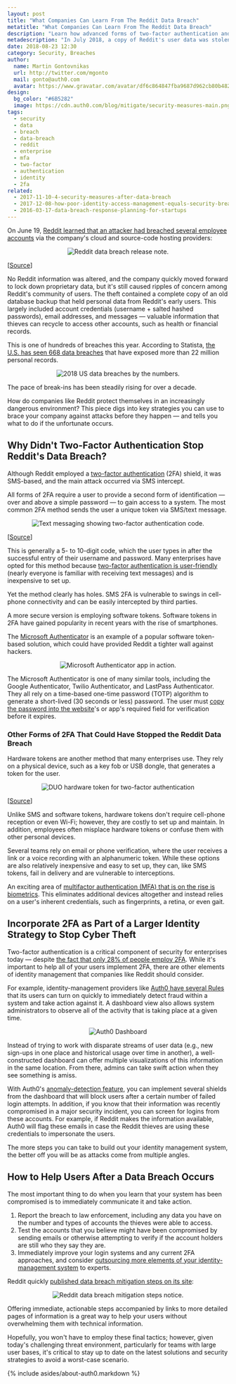 ```yaml
---
layout: post
title: "What Companies Can Learn From The Reddit Data Breach"
metatitle: "What Companies Can Learn From The Reddit Data Breach"
description: "Learn how advanced forms of two-factor authentication and identity management can prevent data breaches."
metadescription: "In July 2018, a copy of Reddit's user data was stolen. Learn how advanced forms of two-factor authentication and identity management can prevent data breaches."
date: 2018-08-23 12:30
category: Security, Breaches
author:
  name: Martin Gontovnikas
  url: http://twitter.com/mgonto
  mail: gonto@auth0.com
  avatar: https://www.gravatar.com/avatar/df6c864847fba9687d962cb80b482764??s=60
design:
  bg_color: "#6B5282"
  image: https://cdn.auth0.com/blog/mitigate/security-measures-main.png
tags:
  - security
  - data
  - breach
  - data-breach
  - reddit
  - enterprise
  - mfa
  - two-factor
  - authentication
  - identity
  - 2fa
related:
  - 2017-11-10-4-security-measures-after-data-breach
  - 2017-12-08-how-poor-identity-access-management-equals-security-breaches
  - 2016-03-17-data-breach-response-planning-for-startups
---
```


On June 19, [Reddit learned that an attacker had breached several employee accounts](https://www.reddit.com/r/announcements/comments/93qnm5/we_had_a_security_incident_heres_what_you_need_to/?st=jkk18vb3&sh=ad92bacb) via the company's cloud and source-code hosting providers:

<p style="text-align: center;">
  <img src="https://cdn.auth0.com/blog/what-companies-can-learn-from-the-reddit-data-breach/reddit-data-breach-release-note.png" alt="Reddit data breach release note.">
</p>

[[Source](https://www.reddit.com/r/announcements/comments/93qnm5/we_had_a_security_incident_heres_what_you_need_to/?st=jkk18vb3&sh=ad92bacb)]

No Reddit information was altered, and the company quickly moved forward to lock down proprietary data, but it's still caused ripples of concern among Reddit's community of users. The theft contained a complete copy of an old database backup that held personal data from Reddit's early users. This largely included account credentials (username + salted hashed passwords), email addresses, and messages — valuable information that thieves can recycle to access other accounts, such as health or financial records.

This is one of hundreds of breaches this year. According to Statista, [the U.S. has seen 668 data breaches](https://www.statista.com/statistics/273550/data-breaches-recorded-in-the-united-states-by-number-of-breaches-and-records-exposed/) that have exposed more than 22 million personal records.

<p style="text-align: center;">
  <img src="https://cdn.auth0.com/blog/what-companies-can-learn-from-the-reddit-data-breach/2018-us-data-breaches-by-the-numbers" alt="2018 US data breaches by the numbers.">
</p>

The pace of break-ins has been steadily rising for over a decade.

How do companies like Reddit protect themselves in an increasingly dangerous environment? This piece digs into key strategies you can use to brace your company against attacks before they happen — and tells you what to do if the unfortunate occurs.

## Why Didn't Two-Factor Authentication Stop Reddit's Data Breach?

Although Reddit employed a [two-factor authentication](https://auth0.com/learn/two-factor-authentication/) (2FA) shield, it was SMS-based, and the main attack occurred via SMS intercept.

All forms of 2FA require a user to provide a second form of identification — over and above a simple password — to gain access to a system. The most common 2FA method sends the user a unique token via SMS/text message.

<p style="text-align: center;">
  <img src="https://cdn.auth0.com/blog/what-companies-can-learn-from-the-reddit-data-breach/text-message-two-factor-authentication-code.jpg" alt="Text messaging showing two-factor authentication code.">
</p>

[[Source](https://spriv.com/automated-two-factor-authentication/)]

This is generally a 5- to 10-digit code, which the user types in after the successful entry of their username and password. Many enterprises have opted for this method because [two-factor authentication is user-friendly](https://www.appcues.com/blog/privacy-conscious-consumer) (nearly everyone is familiar with receiving text messages) and is inexpensive to set up.

Yet the method clearly has holes. SMS 2FA is vulnerable to swings in cell-phone connectivity and can be easily intercepted by third parties.

A more secure version is employing software tokens. Software tokens in 2FA have gained popularity in recent years with the rise of smartphones.

The [Microsoft Authenticator](https://docs.microsoft.com/en-us/azure/multi-factor-authentication/end-user/microsoft-authenticator-app-how-to) is an example of a popular software token-based solution, which could have provided Reddit a tighter wall against hackers.

<p style="text-align: center;">
  <img src="https://cdn.auth0.com/blog/what-companies-can-learn-from-the-reddit-data-breach/microsoft-authenticator.png" alt="Microsoft Authenticator app in action.">
</p>

The Microsoft Authenticator is one of many similar tools, including the Google Authenticator, Twilio Authenticator, and LastPass Authenticator. They all rely on a time-based one-time password (TOTP) algorithm to generate a short-lived (30 seconds or less) password. The user must [copy the password into the website](https://uk.godaddy.com/blog/how-to-avoid-web-design-mistakes-that-could-sabotage-your-business/)'s or app's required field for verification before it expires.

### Other Forms of 2FA That Could Have Stopped the Reddit Data Breach

Hardware tokens are another method that many enterprises use. They rely on a physical device, such as a key fob or USB dongle, that generates a token for the user.

<p style="text-align: center;">
  <img src="https://cdn.auth0.com/blog/what-companies-can-learn-from-the-reddit-data-breach/duo-hardware-authentication-token.png" alt="DUO hardware token for two-factor authentication">
</p>

[[Source](https://guide.duo.com/tokens)]

Unlike SMS and software tokens, hardware tokens don't require cell-phone reception or even Wi-Fi; however, they are costly to set up and maintain. In addition, employees often misplace hardware tokens or confuse them with other personal devices.

Several teams rely on email or phone verification, where the user receives a link or a voice recording with an alphanumeric token. While these options are also relatively inexpensive and easy to set up, they can, like SMS tokens, fail in delivery and are vulnerable to interceptions.

An exciting area of [multifactor authentication (MFA) that is on the rise is biometrics](https://auth0.com/blog/identity-as-a-service-in-2018/). This eliminates additional devices altogether and instead relies on a user's inherent credentials, such as fingerprints, a retina, or even gait.

## Incorporate 2FA as Part of a Larger Identity Strategy to Stop Cyber Theft

Two-factor authentication is a critical component of security for enterprises today — despite [the fact that only 28% of people employ 2FA](http://fortune.com/2017/11/07/cybersecurity-2fa-two-factor-authentication/). While it's important to help all of your users implement 2FA, there are other elements of identity management that companies like Reddit should consider.

For example, identity-management providers like [Auth0 have several Rules](https://auth0.com/docs/rules/current) that its users can turn on quickly to immediately detect fraud within a system and take action against it. A dashboard view also allows system administrators to observe all of the activity that is taking place at a given time.

<p style="text-align: center;">
  <img src="https://cdn.auth0.com/blog/what-companies-can-learn-from-the-reddit-data-breach/auth0-dashboard.jpg" alt="Auth0 Dashboard">
</p>

Instead of trying to work with disparate streams of user data (e.g., new sign-ups in one place and historical usage over time in another), a well-constructed dashboard can offer multiple visualizations of this information in the same location. From there, admins can take swift action when they see something is amiss.

With Auth0's [anomaly-detection feature](https://auth0.com/docs/anomaly-detection), you can implement several shields from the dashboard that will block users after a certain number of failed login attempts. In addition, if you know that their information was recently compromised in a major security incident, you can screen for logins from these accounts. For example, if Reddit makes the information available, Auth0 will flag these emails in case the Reddit thieves are using these credentials to impersonate the users.

The more steps you can take to build out your identity management system, the better off you will be as attacks come from multiple angles.

## How to Help Users After a Data Breach Occurs

The most important thing to do when you learn that your system has been compromised is to immediately communicate it and take action.

1.  Report the breach to law enforcement, including any data you have on the number and types of accounts the thieves were able to access.
2.  Test the accounts that you believe might have been compromised by sending emails or otherwise attempting to verify if the account holders are still who they say they are.
3.  Immediately improve your login systems and any current 2FA approaches, and consider [outsourcing more elements of your identity-management system](https://auth0.com/b2e-identity-management-for-employees) to experts.

Reddit quickly [published data breach mitigation steps on its site](https://www.reddit.com/r/announcements/comments/93qnm5/we_had_a_security_incident_heres_what_you_need_to/?st=jkk18vb3&sh=ad92bacb):

<p style="text-align: center;">
  <img src="https://cdn.auth0.com/blog/what-companies-can-learn-from-the-reddit-data-breach/reddit-data-breach-mitigation-steps-notice.png" alt="Reddit data breach mitigation steps notice.">
</p>

Offering immediate, actionable steps accompanied by links to more detailed pages of information is a great way to help your users without overwhelming them with technical information.

Hopefully, you won't have to employ these final tactics; however, given today's challenging threat environment, particularly for teams with large user bases, it's critical to stay up to date on the latest solutions and security strategies to avoid a worst-case scenario.

{% include asides/about-auth0.markdown %}
